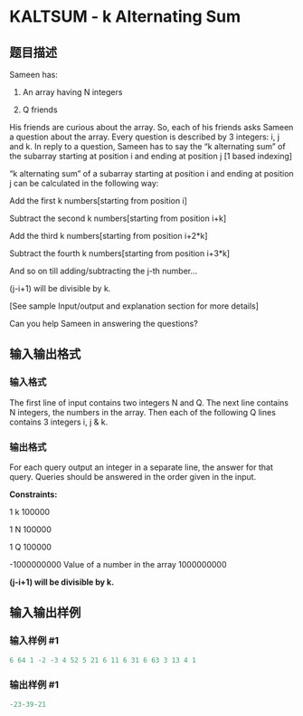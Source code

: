 # KALTSUM - k Alternating Sum

## 题目描述

Sameen has:

1. An array having N integers

2. Q friends

His friends are curious about the array. So, each of his friends asks Sameen a question about the array. Every question is described by 3 integers: i, j and k. In reply to a question, Sameen has to say the “k alternating sum” of the subarray starting at position i and ending at position j \[1 based indexing\]

“k alternating sum” of a subarray starting at position i and ending at position j can be calculated in the following way:

Add the first k numbers\[starting from position i\]

Subtract the second k numbers\[starting from position i+k\]

Add the third k numbers\[starting from position i+2\*k\]

Subtract the fourth k numbers\[starting from position i+3\*k\]

And so on till adding/subtracting the j-th number…

(j-i+1) will be divisible by k.

\[See sample Input/output and explanation section for more details\]

Can you help Sameen in answering the questions?

## 输入输出格式

### 输入格式

The first line of input contains two integers N and Q. The next line contains N integers, the numbers in the array. Then each of the following Q lines contains 3 integers i, j & k.

### 输出格式

For each query output an integer in a separate line, the answer for that query. Queries should be answered in the order given in the input.

**Constraints:**

1 k 100000

1 N 100000

1 Q 100000

-1000000000 Value of a number in the array 1000000000

**(j-i+1) will be divisible by k.**

## 输入输出样例

### 输入样例 #1

```cpp
6 64 1 -2 -3 4 52 5 21 6 11 6 31 6 63 3 13 4 1
```


### 输出样例 #1

```cpp
-23-39-21
```


